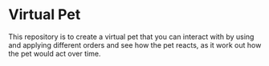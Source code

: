 # Virtual Pet 
This repository is to create a virtual pet that you can interact with by using and applying different orders and see how the pet reacts, as it work out how the pet would act over time.
